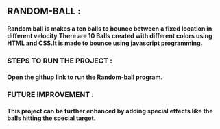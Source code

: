 ## RANDOM-BALL :
 #### Random ball is makes a ten balls to bounce between a fixed location in different velocity.There are 10 Balls created with different colors using HTML and CSS.It is made to bounce  using javascript programming.
     
### STEPS TO RUN THE PROJECT :
  ####  Open the githup link to run the Random-ball program.

### FUTURE IMPROVEMENT :
   #### This project can be further  enhanced by adding special effects like the balls hitting the special target.
     
